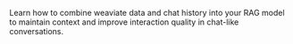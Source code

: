 Learn how to combine weaviate data and chat history into your RAG model to maintain context and improve interaction quality in chat-like conversations.
